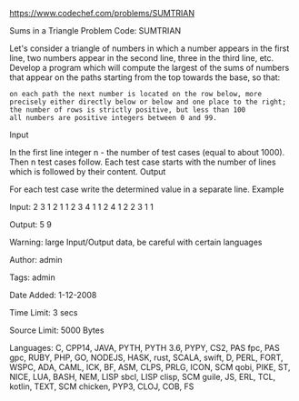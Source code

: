 https://www.codechef.com/problems/SUMTRIAN

Sums in a Triangle Problem Code: SUMTRIAN

 Let's consider a triangle of numbers in which a number appears in the first line, two numbers appear in the second line, three in the third line, etc. Develop a program which will compute the largest of the sums of numbers that appear on the paths starting from the top towards the base, so that:

    on each path the next number is located on the row below, more precisely either directly below or below and one place to the right;
    the number of rows is strictly positive, but less than 100
    all numbers are positive integers between 0 and 99.

Input

In the first line integer n - the number of test cases (equal to about 1000). Then n test cases follow. Each test case starts with the number of lines which is followed by their content.
Output

For each test case write the determined value in a separate line.
Example

Input:
2
3
1
2 1
1 2 3
4 
1 
1 2 
4 1 2
2 3 1 1 

Output:
5
9


Warning: large Input/Output data, be careful with certain languages

Author: admin

Tags: admin

Date Added: 1-12-2008

Time Limit: 3 secs

Source Limit: 5000 Bytes

Languages: C, CPP14, JAVA, PYTH, PYTH 3.6, PYPY, CS2, PAS fpc, PAS gpc, RUBY, PHP, GO, NODEJS, HASK, rust, SCALA, swift, D, PERL, FORT, WSPC, ADA, CAML, ICK, BF, ASM, CLPS, PRLG, ICON, SCM qobi, PIKE, ST, NICE, LUA, BASH, NEM, LISP sbcl, LISP clisp, SCM guile, JS, ERL, TCL, kotlin, TEXT, SCM chicken, PYP3, CLOJ, COB, FS
